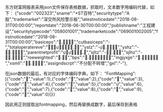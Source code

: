 东方财富网报表采用json文件保存表格数据，抓取时，文本数字用编码代替，如下：
{"scode":"002323","sname":"*ST百特","securitytype":"A股","trademarket":"深交所风险警示板","latestnoticedate":"2018-08-31T00:00:00","reportdate":"2018-06-30T00:00:00","publishname":"工程建设","securitytypecode":"058001001","trademarketcode":"069001002005","firstnoticedate":"2018-08-31T00:00:00","basiceps":"&#xEA5D;.&#xEA5D;&#xEA5D;&#xF2F8;&#xF137;","cutbasiceps":"-","totaloperatereve":"&#xE80C;&#xE712;&#xF275;&#xE268;&#xF137;&#xEA5D;&#xF2F8;&#xE73F;&#xE712;.&#xE712;&#xF137;","ystz":"-&#xE268;&#xEA5D;.&#xF137;&#xE73F;&#xF275;&#xF137;","yshz":"-&#xE80C;&#xECE9;.&#xF275;&#xF2F8;&#xE712;&#xE80C;","parentnetprofit":"&#xE268;&#xE73F;&#xE268;&#xF137;&#xEA5D;&#xF2F8;&#xEA5D;.&#xE891;","sjltz":"-&#xE891;&#xE712;.&#xF275;&#xE73F;&#xE73F;","sjlhz":"-&#xE80C;&#xECE9;.&#xF2F8;&#xF275;&#xECE9;&#xE73F;","roeweighted":"&#xEA5D;.&#xF275;&#xF137;","bps":"&#xE73F;.&#xE73F;&#xE80C;&#xEA5D;&#xE80C;&#xE73F;&#xE712;&#xE712;&#xE73F;","mgjyxjje":"&#xEA5D;.&#xEA5D;&#xF275;&#xF137;&#xEA5D;&#xE73F;&#xECE9;","xsmll":"&#xE80C;&#xE712;.&#xF137;&#xE712;&#xF137;&#xF137;","assigndscrpt":"不分配不转增","gxl":"-"},

在json数据的最后，有对应的字体编码字典，如下：
"FontMapping":[{"code":"&#xE73F;","value":1},{"code":"&#xE80C;","value":2},{"code":"&#xF137;","value":3},{"code":"&#xE712;","value":4},{"code":"&#xECE9;","value":5},{"code":"&#xE268;","value":6},{"code":"&#xF275;","value":7},{"code":"&#xF2F8;","value":8},{"code":"&#xE891;","value":9},{"code":"&#xEA5D;","value":0}]}}

因此用正则提取出fontmapping，然后再替换成数字，最后保存到表格
